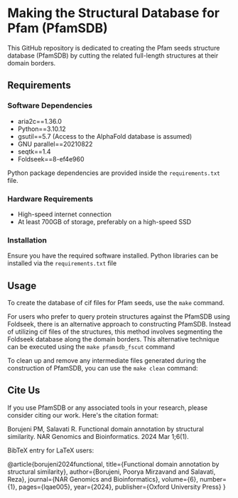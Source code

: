 # Making the Structural Database for Pfam (PfamSDB)

This GitHub repository is dedicated to creating the Pfam seeds structure database (PfamSDB)
by cutting the related full-length structures at their domain borders. 
 

## Requirements

### Software Dependencies
- aria2c==1.36.0
- Python==3.10.12
- gsutil==5.7 (Access to the AlphaFold database is assumed)
- GNU parallel==20210822
- seqtk==1.4
- Foldseek==8-ef4e960

Python package dependencies are provided inside the `requirements.txt` file.

### Hardware Requirements
- High-speed internet connection
- At least 700GB of storage, preferably on a high-speed SSD

### Installation
Ensure you have the required software installed. Python libraries can be installed via the `requirements.txt` file

## Usage

To create the database of cif files for Pfam seeds, use the `make` command.

For users who prefer to query protein structures against the PfamSDB using 
Foldseek, there is an alternative approach to constructing PfamSDB. 
Instead of utilizing cif files of the structures, this method involves 
segmenting the Foldseek database along the domain borders. 
This alternative technique can be executed using the `make pfamsdb_fscut` command


To clean up and remove any intermediate files generated during the construction of 
PfamSDB, you can use the `make clean` command:

## Cite Us

If you use PfamSDB or any associated tools in your research, please consider citing our work. Here's the citation format:

Borujeni PM, Salavati R. Functional domain annotation by structural similarity. NAR Genomics and Bioinformatics. 2024 Mar 1;6(1).

BibTeX entry for LaTeX users:

@article{borujeni2024functional,
  title={Functional domain annotation by structural similarity},
  author={Borujeni, Poorya Mirzavand and Salavati, Reza},
  journal={NAR Genomics and Bioinformatics},
  volume={6},
  number={1},
  pages={lqae005},
  year={2024},
  publisher={Oxford University Press}
}
